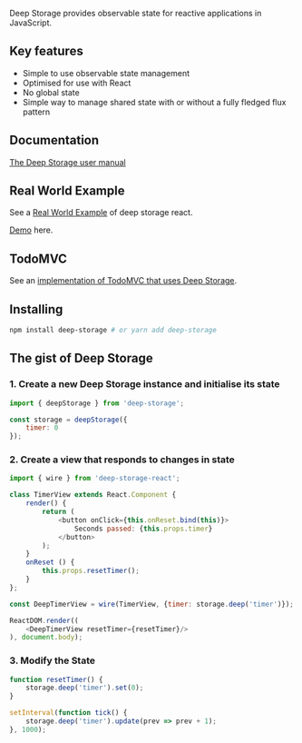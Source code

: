 Deep Storage provides observable state for reactive applications in JavaScript.

## Key features

* Simple to use observable state management
* Optimised for use with React
* No global state
* Simple way to manage shared state with or without a fully fledged flux pattern

## Documentation

[The Deep Storage user manual](https://deep-storage.gitbooks.io/deep-storage/content/)

## Real World Example

See a [Real World Example](https://github.com/deep-storage/examples/tree/master/react-saas) of
deep storage react.

[Demo](http://react-saas.surge.sh/) here.

## TodoMVC

See an [implementation of TodoMVC that uses Deep Storage](https://github.com/deep-storage/examples/tree/master/react-todomvc).

## Installing

```bash
npm install deep-storage # or yarn add deep-storage
```

## The gist of Deep Storage

### 1. Create a new Deep Storage instance and initialise its state

```javascript
import { deepStorage } from 'deep-storage';

const storage = deepStorage({
    timer: 0
});
```

### 2. Create a view that responds to changes in state

```javascript
import { wire } from 'deep-storage-react';

class TimerView extends React.Component {
    render() {
        return (
            <button onClick={this.onReset.bind(this)}>
                Seconds passed: {this.props.timer}
            </button>
        );
    }
    onReset () {
        this.props.resetTimer();
    }
};

const DeepTimerView = wire(TimerView, {timer: storage.deep('timer')});

ReactDOM.render((
    <DeepTimerView resetTimer={resetTimer}/>
), document.body);
```

### 3. Modify the State

```javascript
function resetTimer() {
    storage.deep('timer').set(0);
}

setInterval(function tick() {
    storage.deep('timer').update(prev => prev + 1);
}, 1000);
```
